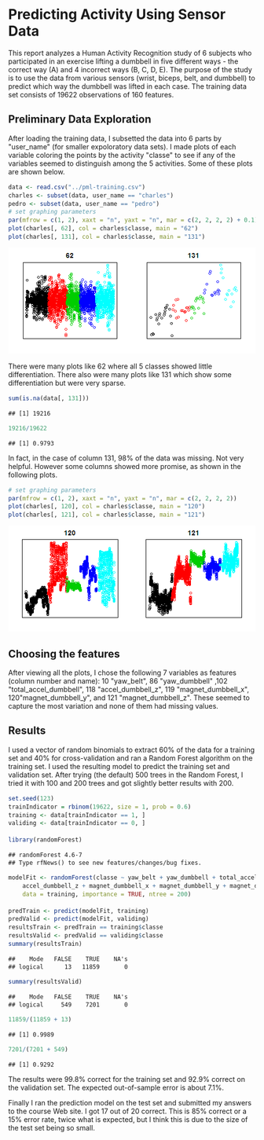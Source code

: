 Predicting Activity Using Sensor Data
========================================================

This report analyzes a Human Activity Recognition study of 6 subjects who participated in an exercise lifting a dumbbell in five different ways - the correct way (A) and 4 incorrect ways (B, C, D, E). The purpose of the study is to use the data from various sensors (wrist, biceps, belt, and dumbbell) to predict which way the dumbbell was lifted in each case. The training data set consists of 19622 observations of 160 features.

## Preliminary Data Exploration

After loading the training data, I subsetted the data into 6 parts by "user_name" (for smaller expoloratory data sets). I made plots of each variable coloring the points by the activity "classe" to see if any of the variables seemed to distinguish among the 5 activities. Some of these plots are shown below.


```r
data <- read.csv("../pml-training.csv")
charles <- subset(data, user_name == "charles")
pedro <- subset(data, user_name == "pedro")
# set graphing parameters
par(mfrow = c(1, 2), xaxt = "n", yaxt = "n", mar = c(2, 2, 2, 2) + 0.1)
plot(charles[, 62], col = charles$classe, main = "62")
plot(charles[, 131], col = charles$classe, main = "131")
```

![plot of chunk unnamed-chunk-1](figure/unnamed-chunk-1.png) 

There were many plots like 62 where all 5 classes showed little differentiation. There also were many plots like 131 which show some differentiation but were very sparse.

```r
sum(is.na(data[, 131]))
```

```
## [1] 19216
```

```r
19216/19622
```

```
## [1] 0.9793
```

In fact, in the case of column 131, 98% of the data was missing. Not very helpful. However some columns showed more promise, as shown in the following plots.

```r
# set graphing parameters
par(mfrow = c(1, 2), xaxt = "n", yaxt = "n", mar = c(2, 2, 2, 2))
plot(charles[, 120], col = charles$classe, main = "120")
plot(charles[, 121], col = charles$classe, main = "121")
```

![plot of chunk unnamed-chunk-3](figure/unnamed-chunk-3.png) 


## Choosing the features

After viewing all the plots, I chose the following 7 variables as features (column number and name): 10 "yaw_belt", 86 "yaw_dumbbell" ,102 "total_accel_dumbbell", 118 "accel_dumbbell_z", 119 "magnet_dumbbell_x", 120"magnet_dumbbell_y", and 121 "magnet_dumbbell_z". These seemed to capture the most variation and none of them had missing values.

## Results

I used a vector of random binomials to extract 60% of the data for a training set and 40% for cross-validation and ran a Random Forest algorithm on the training set. I used the resulting model to predict the training set and validation set. After trying (the default) 500 trees in the Random Forest, I tried it with 100 and 200 trees and got slightly better results with 200.


```r
set.seed(123)
trainIndicator = rbinom(19622, size = 1, prob = 0.6)
training <- data[trainIndicator == 1, ]
validing <- data[trainIndicator == 0, ]

library(randomForest)
```

```
## randomForest 4.6-7
## Type rfNews() to see new features/changes/bug fixes.
```

```r
modelFit <- randomForest(classe ~ yaw_belt + yaw_dumbbell + total_accel_dumbbell + 
    accel_dumbbell_z + magnet_dumbbell_x + magnet_dumbbell_y + magnet_dumbbell_z, 
    data = training, importance = TRUE, ntree = 200)

predTrain <- predict(modelFit, training)
predValid <- predict(modelFit, validing)
resultsTrain <- predTrain == training$classe
resultsValid <- predValid == validing$classe
summary(resultsTrain)
```

```
##    Mode   FALSE    TRUE    NA's 
## logical      13   11859       0
```

```r
summary(resultsValid)
```

```
##    Mode   FALSE    TRUE    NA's 
## logical     549    7201       0
```

```r
11859/(11859 + 13)
```

```
## [1] 0.9989
```

```r
7201/(7201 + 549)
```

```
## [1] 0.9292
```


The results were 99.8% correct for the training set and 92.9% correct on the validation set. The expected out-of-sample error is about 7.1%.

Finally I ran the prediction model on the test set and submitted my answers to the course Web site. I got 17 out of 20 correct. This is 85% correct or a 15% error rate, twice what is expected, but I think this is due to the size of the test set being so small.



